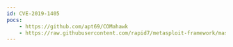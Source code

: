 ```yaml
---
id: CVE-2019-1405
pocs:
    - https://github.com/apt69/COMahawk
    - https://raw.githubusercontent.com/rapid7/metasploit-framework/master/modules/exploits/windows/local/comahawk.rb
---
```

